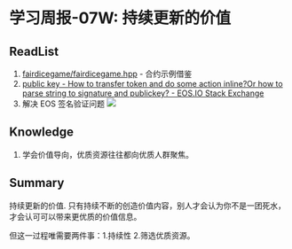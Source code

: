 # 学习周报-07W: 持续更新的价值

## ReadList

1. [fairdicegame/fairdicegame.hpp](http://github.com/fairdicegame/fairdicegame.hpp) - 合约示例借鉴
2. [public key - How to transfer token and do some action inline?Or how to parse string to signature and publickey? - EOS.IO Stack Exchange](https://eosio.stackexchange.com/questions/3304/how-to-transfer-token-and-do-some-action-inlineor-how-to-parse-string-to-signat)
3. 解决 EOS 签名验证问题
   ![](http://cdn.hackdapp.com/2019-04-01-223231.jpg)

## Knowledge

1. 学会价值导向，优质资源往往都向优质人群聚焦。

## Summary

持续更新的价值. 只有持续不断的创造价值内容，别人才会认为你不是一团死水，才会认可可以带来更优质的价值信息。

但这一过程唯需要两件事：1.持续性 2.筛选优质资源。
